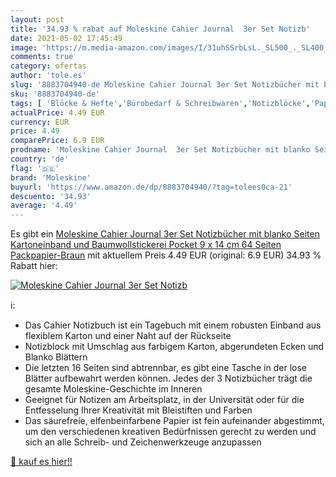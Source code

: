 ```yaml
---
layout: post
title: '34.93 % rabat auf Moleskine Cahier Journal  3er Set Notizb'
date: 2021-05-02 17:45:49
image: 'https://m.media-amazon.com/images/I/31uhSSrbLsL._SL500_._SL400_.jpg'
comments: true
category: ofertas
author: 'tole.es'
slug: '8883704940-de Moleskine Cahier Journal 3er Set Notizbücher mit blanko...'
sku: '8883704940-de'
tags: [ 'Blöcke & Hefte','Bürobedarf & Schreibwaren','Notizblöcke','Papierprodukte','moleskine', ]
actualPrice: 4.49 EUR
currency: EUR
price: 4.49
comparePrice: 6.9 EUR
prodname: 'Moleskine Cahier Journal  3er Set Notizbücher mit blanko Seiten  Kartoneinband und Baumwollstickerei  Pocket 9 x 14 cm  64 Seiten   Packpapier-Braun'
country: 'de'
flag: '🇩🇪'
brand: 'Moleskine'
buyurl: 'https://www.amazon.de/dp/8883704940/?tag=tolees0ca-21'
descuento: '34.93'
average: '4.49'
---
```


Es gibt ein [Moleskine Cahier Journal  3er Set Notizbücher mit blanko Seiten  Kartoneinband und Baumwollstickerei  Pocket 9 x 14 cm  64 Seiten   Packpapier-Braun](https://www.amazon.de/dp/8883704940/?tag=tolees0ca-21) mit aktuellem Preis 4.49 EUR (original: 6.9 EUR) 34.93 % Rabatt hier:

[![Moleskine Cahier Journal  3er Set Notizb](https://m.media-amazon.com/images/I/31uhSSrbLsL._SL500_._SL400_.jpg)](https://www.amazon.de/dp/8883704940/?tag=tolees0ca-21)

ℹ️:

- Das Cahier Notizbuch ist ein Tagebuch mit einem robusten Einband aus flexiblem Karton und einer Naht auf der Rückseite
- Notizblock mit Umschlag aus farbigem Karton, abgerundeten Ecken und Blanko Blättern
- Die letzten 16 Seiten sind abtrennbar, es gibt eine Tasche in der lose Blätter aufbewahrt werden können. Jedes der 3 Notizbücher trägt die gesamte Moleskine-Geschichte im Inneren
- Geeignet für Notizen am Arbeitsplatz, in der Universität oder für die Entfesselung Ihrer Kreativität mit Bleistiften und Farben
- Das säurefreie, elfenbeinfarbene Papier ist fein aufeinander abgestimmt, um den verschiedenen kreativen Bedürfnissen gerecht zu werden und sich an alle Schreib- und Zeichenwerkzeuge anzupassen

[🛒 kauf es hier!!](https://www.amazon.de/dp/8883704940/?tag=tolees0ca-21)
